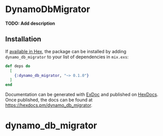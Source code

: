 # DynamoDbMigrator

**TODO: Add description**

## Installation

If [available in Hex](https://hex.pm/docs/publish), the package can be installed
by adding `dynamo_db_migrator` to your list of dependencies in `mix.exs`:

```elixir
def deps do
  [
    {:dynamo_db_migrator, "~> 0.1.0"}
  ]
end
```

Documentation can be generated with [ExDoc](https://github.com/elixir-lang/ex_doc)
and published on [HexDocs](https://hexdocs.pm). Once published, the docs can
be found at <https://hexdocs.pm/dynamo_db_migrator>.

# dynamo_db_migrator
